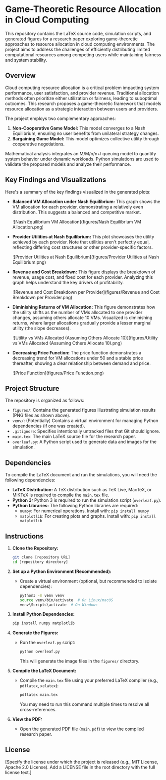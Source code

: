 # Game-Theoretic Resource Allocation in Cloud Computing

This repository contains the LaTeX source code, simulation scripts, and generated figures for a research paper exploring game-theoretic approaches to resource allocation in cloud computing environments.  The project aims to address the challenges of efficiently distributing limited computational resources among competing users while maintaining fairness and system stability.

## Overview

Cloud computing resource allocation is a critical problem impacting system performance, user satisfaction, and provider revenue. Traditional allocation methods often prioritize either utilization or fairness, leading to suboptimal outcomes. This research proposes a game-theoretic framework that models resource allocation as a strategic interaction between users and providers.

The project employs two complementary approaches:

1.  **Non-Cooperative Game Model:** This model converges to a Nash Equilibrium, ensuring no user benefits from unilateral strategy changes.
2.  **Bargaining Game Model:** This model optimizes collective utility through cooperative negotiations.

Mathematical analysis integrates an M/M/n/n+l queuing model to quantify system behavior under dynamic workloads. Python simulations are used to validate the proposed models and analyze their performance.

## Key Findings and Visualizations

Here's a summary of the key findings visualized in the generated plots:

*   **Balanced VM Allocation under Nash Equilibrium:** This graph shows the VM allocation for each provider, demonstrating a relatively even distribution. This suggests a balanced and competitive market.

    ![Nash Equilibrium VM Allocation](figures/Nash Equilibrium VM Allocation.png)

*   **Provider Utilities at Nash Equilibrium:** This plot showcases the utility achieved by each provider.  Note that utilities aren't perfectly equal, reflecting differing cost structures or other provider-specific factors.

    ![Provider Utilities at Nash Equilibrium](figures/Provider Utilities at Nash Equilibrium.png)

*   **Revenue and Cost Breakdown:** This figure displays the breakdown of revenue, usage cost, and fixed cost for each provider. Analyzing this graph helps understand the key drivers of profitability.

    ![Revenue and Cost Breakdown per Provider](figures/Revenue and Cost Breakdown per Provider.png)

*   **Diminishing Returns of VM Allocation:** This figure demonstrates how the utility shifts as the number of VMs allocated to one provider changes, assuming others allocate 10 VMs. Visualized is diminishing returns, where larger allocations gradually provide a lesser marginal utility (the slope decreases).

    ![Utility vs VMs Allocated (Assuming Others Allocate 10)](figures/Utility vs VMs Allocated (Assuming Others Allocate 10).png)

*   **Decreasing Price Function:** The price function demonstrates a decreasing trend for VM allocations under 50 and a stable price thereafter, showing a clear relationship between demand and price.

    ![Price Function](figures/Price Function.png)

## Project Structure

The repository is organized as follows:

*   `figures/`: Contains the generated figures illustrating simulation results (PNG files as shown above).
*   `venv/`: (Potentially) Contains a virtual environment for managing Python dependencies (if one was created).
*   `.gitignore`: Specifies intentionally untracked files that Git should ignore.
*   `main.tex`: The main LaTeX source file for the research paper.
*   `overleaf.py`: A Python script used to generate data and images for the simulation.

## Dependencies

To compile the LaTeX document and run the simulations, you will need the following dependencies:

*   **LaTeX Distribution:** A TeX distribution such as TeX Live, MacTeX, or MiKTeX is required to compile the `main.tex` file.
*   **Python 3:** Python 3 is required to run the simulation script (`overleaf.py`).
*   **Python Libraries:** The following Python libraries are required:
    *   `numpy`: For numerical operations. Install with: `pip install numpy`
    *   `matplotlib`: For creating plots and graphs. Install with: `pip install matplotlib`

## Instructions

1.  **Clone the Repository:**

    ```bash
    git clone [repository URL]
    cd [repository directory]
    ```

2.  **Set up a Python Environment (Recommended):**

    *   Create a virtual environment (optional, but recommended to isolate dependencies):

        ```bash
        python3 -m venv venv
        source venv/bin/activate  # On Linux/macOS
        venv\Scripts\activate  # On Windows
        ```

3.  **Install Python Dependencies:**

    ```bash
    pip install numpy matplotlib
    ```

4.  **Generate the Figures:**

    *   Run the `overleaf.py` script:

        ```bash
        python overleaf.py
        ```

        This will generate the image files in the `figures/` directory.
5.  **Compile the LaTeX Document:**

    *   Compile the `main.tex` file using your preferred LaTeX compiler (e.g., `pdflatex`, `xelatex`):

        ```bash
        pdflatex main.tex
        ```

        You may need to run this command multiple times to resolve all cross-references.
6.  **View the PDF:**

    *   Open the generated PDF file (`main.pdf`) to view the compiled research paper.

## License

[Specify the license under which the project is released (e.g., MIT License, Apache 2.0 License). Add a LICENSE file in the root directory with the full license text.]
